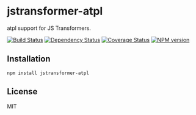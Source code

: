 # jstransformer-atpl

atpl support for JS Transformers.

[![Build Status](https://img.shields.io/travis/jstransformers/jstransformer-atpl/master.svg)](https://travis-ci.org/jstransformers/jstransformer-atpl)
[![Dependency Status](https://img.shields.io/david/jstransformers/jstransformer-atpl.svg)](https://david-dm.org/jstransformers/jstransformer-atpl)
[![Coverage Status](https://img.shields.io/coveralls/jstransformers/jstransformer-atpl/master.svg)](https://coveralls.io/r/jstransformers/jstransformer-atpl?branch=master)
[![NPM version](https://img.shields.io/npm/v/jstransformer-atpl.svg)](https://www.npmjs.org/package/jstransformer-atpl)

## Installation

    npm install jstransformer-atpl

## License

  MIT
